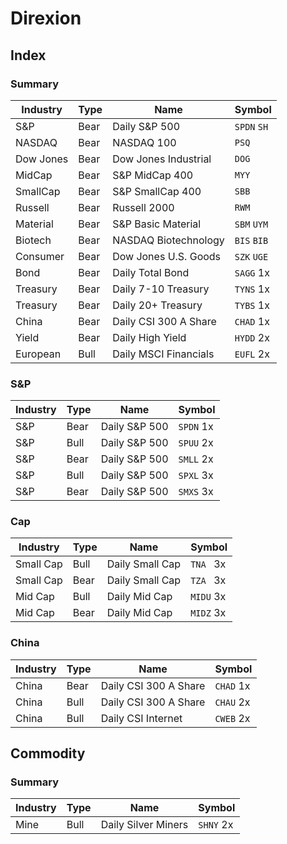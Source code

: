 # Direxion

## Index


### Summary

| Industry | Type | Name                | Symbol      |
| -------- | ---- | ------------------- | ----------- |
| S&P      | Bear | Daily S&P 500       | `SPDN` `SH` |
| NASDAQ   | Bear | NASDAQ 100          | `PSQ`       |
| Dow Jones| Bear |Dow Jones Industrial | `DOG`       |
| MidCap   | Bear | S&P MidCap 400      | `MYY`       |
| SmallCap | Bear | S&P SmallCap 400    | `SBB`       |
| Russell  | Bear | Russell 2000        | `RWM`       |
| Material | Bear | S&P Basic Material  | `SBM` `UYM` |
| Biotech  | Bear | NASDAQ Biotechnology| `BIS` `BIB` |
| Consumer | Bear | Dow Jones U.S. Goods| `SZK` `UGE` | 
| Bond     | Bear | Daily Total Bond      | `SAGG` 1x |
| Treasury | Bear | Daily 7-10 Treasury   | `TYNS` 1x |
| Treasury | Bear | Daily 20+ Treasury    | `TYBS` 1x |
| China    | Bear | Daily CSI 300 A Share | `CHAD` 1x |
| Yield    | Bear | Daily High Yield      | `HYDD` 2x |
| European | Bull | Daily MSCI Financials | `EUFL` 2x |

### S&P

| Industry | Type | Name          | Symbol    |
| -------- | ---- | ------------- | --------- |
| S&P      | Bear | Daily S&P 500 | `SPDN` 1x |
| S&P      | Bull | Daily S&P 500 | `SPUU` 2x |
| S&P      | Bear | Daily S&P 500 | `SMLL` 2x |
| S&P      | Bull | Daily S&P 500 | `SPXL` 3x |
| S&P      | Bear | Daily S&P 500 | `SMXS` 3x |

### Cap

| Industry  | Type | Name            | Symbol    |
| --------- | ---- | --------------- | --------- |
| Small Cap | Bull | Daily Small Cap | `TNA ` 3x |
| Small Cap | Bear | Daily Small Cap | `TZA ` 3x |
| Mid Cap   | Bull | Daily Mid Cap   | `MIDU` 3x |
| Mid Cap   | Bear | Daily Mid Cap   | `MIDZ` 3x |


### China

| Industry | Type | Name                  | Symbol    |
| -------- | ---- | --------------------- | --------- |
| China    | Bear | Daily CSI 300 A Share | `CHAD` 1x |
| China    | Bull | Daily CSI 300 A Share | `CHAU` 2x |
| China    | Bull | Daily CSI Internet    | `CWEB` 2x |

## Commodity

### Summary

| Industry | Type | Name                | Symbol    |
| -------- | ---- | ------------------- | --------- |
| Mine     | Bull | Daily Silver Miners | `SHNY` 2x |

